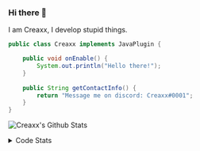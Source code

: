 ### Hi there 👋

I am Creaxx, I develop stupid things. 

```java
public class Creaxx implements JavaPlugin {

    public void onEnable() {
        System.out.println("Hello there!");
    }
    
    public String getContactInfo() {
        return "Message me on discord: Creaxx#0001";
    }
}
```

![Creaxx's Github Stats](https://github-readme-stats.vercel.app/api?username=CreaxxOG&show_icons=true&theme=dark&count_private=true)

<details>
  <summary>Code Stats</summary>

<!--START_SECTION:waka-->
![Code Time](http://img.shields.io/badge/Code%20Time-1%2C038%20hrs%2037%20mins-blue)

![Lines of code](https://img.shields.io/badge/From%20Hello%20World%20I%27ve%20Written-170%20lines%20of%20code-blue)

**🐱 My GitHub Data** 

> 🏆 972 Contributions in the Year 2022
 > 
> 📦 66.1 kB Used in GitHub's Storage 
 > 
> 🚫 Not Opted to Hire
 > 
> 📜 4 Public Repositories 
 > 
> 🔑 2 Private Repositories  
 > 
**I'm an Early 🐤** 

```text
🌞 Morning    44 commits     █░░░░░░░░░░░░░░░░░░░░░░░░   6.72% 
🌆 Daytime    305 commits    ███████████░░░░░░░░░░░░░░   46.56% 
🌃 Evening    293 commits    ███████████░░░░░░░░░░░░░░   44.73% 
🌙 Night      13 commits     ░░░░░░░░░░░░░░░░░░░░░░░░░   1.98%

```
📅 **I'm Most Productive on Saturday** 

```text
Monday       66 commits     ██░░░░░░░░░░░░░░░░░░░░░░░   10.08% 
Tuesday      58 commits     ██░░░░░░░░░░░░░░░░░░░░░░░   8.85% 
Wednesday    84 commits     ███░░░░░░░░░░░░░░░░░░░░░░   12.82% 
Thursday     121 commits    ████░░░░░░░░░░░░░░░░░░░░░   18.47% 
Friday       69 commits     ██░░░░░░░░░░░░░░░░░░░░░░░   10.53% 
Saturday     170 commits    ██████░░░░░░░░░░░░░░░░░░░   25.95% 
Sunday       87 commits     ███░░░░░░░░░░░░░░░░░░░░░░   13.28%

```


📊 **This Week I Spent My Time On** 

```text
💬 Programming Languages: 
Java                     8 hrs 11 mins       ███████████████████████░░   93.51% 
XML                      27 mins             █░░░░░░░░░░░░░░░░░░░░░░░░   5.25% 
YAML                     4 mins              ░░░░░░░░░░░░░░░░░░░░░░░░░   0.86% 
GitIgnore file           1 min               ░░░░░░░░░░░░░░░░░░░░░░░░░   0.3% 
Markdown                 0 secs              ░░░░░░░░░░░░░░░░░░░░░░░░░   0.04%

🔥 Editors: 
IntelliJ                 8 hrs 45 mins       █████████████████████████   100.0%

```

**I Mostly Code in Java** 

```text
Java                     13 repos            ███████████████████░░░░░░   76.47% 
Kotlin                   3 repos             ████░░░░░░░░░░░░░░░░░░░░░   17.65% 
EJS                      1 repo              █░░░░░░░░░░░░░░░░░░░░░░░░   5.88%

```



 Last Updated on 23/12/2022 18:24:44 UTC
<!--END_SECTION:waka-->
</details>
